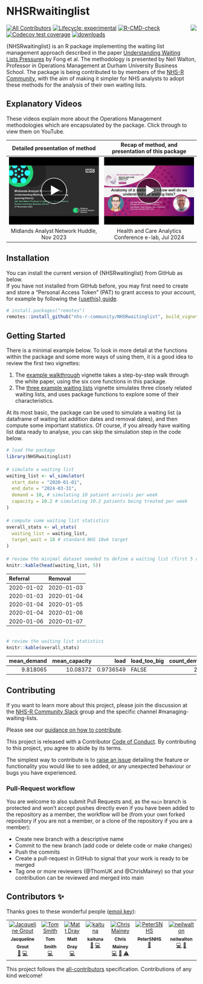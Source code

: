 
<!-- README.md is generated from README.Rmd. Please edit that file -->

# NHSRwaitinglist

<a alt="NHS-R Community's logo" href='https://nhsrcommunity.com/'><img src='https://nhs-r-community.github.io/assets/logo/nhsr-logo.png' align="right" height="80" /></a>

<!-- badges: start -->

[![All
Contributors](https://img.shields.io/badge/all_contributors-7-orange.svg?style=flat-square)](#contributors-)
[![Lifecycle:
experimental](https://img.shields.io/badge/lifecycle-experimental-orange.svg)](https://lifecycle.r-lib.org/articles/stages.html#experimental)
[![R-CMD-check](https://github.com/nhs-r-community/NHSRwaitinglist/actions/workflows/R-CMD-check.yaml/badge.svg)](https://github.com/nhs-r-community/NHSRwaitinglist/actions/workflows/R-CMD-check.yaml)
[![Codecov test
coverage](https://codecov.io/gh/nhs-r-community/NHSRwaitinglist/branch/main/graph/badge.svg)](https://app.codecov.io/gh/nhs-r-community/NHSRwaitinglist?branch=main)
[![downloads](https://cranlogs.r-pkg.org/badges/grand-total/NHSRwaitinglist)](https://cran.r-project.org/package=NHSRwaitinglist)
<!-- badges: end -->

{NHSRwaitinglist} is an R package implementing the waiting list
management approach described in the paper [Understanding Waiting Lists
Pressures](https://www.medrxiv.org/content/10.1101/2022.08.23.22279117v1)
by Fong et al. The methodology is presented by Neil Walton, Professor in
Operations Management at Durham University Business School. The package
is being contributed to by members of the [NHS-R
Community](https://nhsrcommunity.com/), with the aim of making it
simpler for NHS analysts to adopt these methods for the analysis of
their own waiting lists.

## Explanatory Videos

These videos explain more about the Operations Management methodologies
which are encapsulated by the package. Click through to view them on
YouTube.

| Detailed presentation of method | Recap of method, and presentation of this package |
|:--:|:--:|
| [![Thumbnail for link to MAN huddle video](man/figures/NHSRwaitinglist_MAN_huddle_thumbnail.jpg)](https://www.youtube.com/watch?v=NWthhW5Fgls) | [![Thumbnail for link to Health and Care Analytics Conference E-lab video](man/figures/NHSRwaitinglist_HACA_elab_thumbnail.jpg)](https://www.youtube.com/watch?v=3peqTEl_ZAQ) |
| Midlands Analyst Network Huddle, Nov 2023 | Health and Care Analytics Conference e-lab, Jul 2024 |

## Installation

You can install the current version of {NHSRwaitinglist} from GitHub as
below.  
If you have not installed from GitHub before, you may first need to
create and store a “Personal Access Token” (PAT) to grant access to your
account, for example by following the [{usethis}
guide](https://usethis.r-lib.org/articles/git-credentials.html#get-a-personal-access-token-pat).

``` r
# install.packages("remotes")
remotes::install_github("nhs-r-community/NHSRwaitinglist", build_vignettes = TRUE)
```

## Getting Started

There is a minimal example below. To look in more detail at the
functions within the package and some more ways of using them, it is a
good idea to review the first two vignettes:

1.  The [example
    walkthrough](https://nhs-r-community.github.io/NHSRwaitinglist/articles/example_walkthrough.html)
    vignette takes a step-by-step walk through the white paper, using
    the six core functions in this package.  
2.  The [three example waiting
    lists](https://nhs-r-community.github.io/NHSRwaitinglist/articles/three_example_waiting_lists.html)
    vignette simulates three closely related waiting lists, and uses
    package functions to explore some of their characteristics.

At its most basic, the package can be used to simulate a waiting list (a
dataframe of waiting list addition dates and removal dates), and then
compute some important statistics. Of course, if you already have
waiting list data ready to analyse, you can skip the simulation step in
the code below.

``` r
# load the package
library(NHSRwaitinglist)

# simulate a waiting list
waiting_list <- wl_simulator(
  start_date = "2020-01-01",
  end_date = "2024-03-31",
  demand = 10, # simulating 10 patient arrivals per week
  capacity = 10.2 # simulating 10.2 patients being treated per week
)

# compute some waiting list statistics
overall_stats <- wl_stats(
  waiting_list = waiting_list,
  target_wait = 18 # standard NHS 18wk target
)

# review the minimal dataset needed to define a waiting list (first 5 rows only)
knitr::kable(head(waiting_list, 5))
```

| Referral   | Removal    |
|:-----------|:-----------|
| 2020-01-02 | 2020-01-03 |
| 2020-01-03 | 2020-01-04 |
| 2020-01-04 | 2020-01-05 |
| 2020-01-04 | 2020-01-06 |
| 2020-01-06 | 2020-01-07 |

``` r

# review the waiting list statistics
knitr::kable(overall_stats)
```

| mean_demand | mean_capacity | load | load_too_big | count_demand | queue_size | target_queue_size | queue_too_big | mean_wait | cv_arrival | cv_removal | target_capacity | relief_capacity | pressure |
|---:|---:|---:|:---|---:|---:|---:|:---|---:|---:|---:|---:|:---|---:|
| 9.818065 | 10.08372 | 0.9736549 | FALSE | 2174 | 5 | 44.18129 | FALSE | 1.8 | 1.131775 | 0.7003787 | 10.01489 | NA | 0.2 |

## Contributing

If you want to learn more about this project, please join the discussion
at the [NHS-R Community
Slack](https://nhsrway.nhsrcommunity.com/community-handbook.html#slack)
group and the specific channel \#managing-waiting-lists.

Please see our [guidance on how to
contribute](https://tools.nhsrcommunity.com/contribution.html).

This project is released with a Contributor [Code of
Conduct](https://github.com/nhs-r-community/NHSRwaitinglist/blob/main/CODE_OF_CONDUCT.md).
By contributing to this project, you agree to abide by its terms.

The simplest way to contribute is to [raise an
issue](https://github.com/nhs-r-community/NHSRwaitinglist/issues)
detailing the feature or functionality you would like to see added, or
any unexpected behaviour or bugs you have experienced.

### Pull-Request workflow

You are welcome to also submit Pull Requests and, as the `main` branch
is protected and won’t accept pushes directly even if you have been
added to the repository as a member, the workflow will be (from your own
forked repository if you are not a member, or a clone of the repository
if you are a member):

- Create new branch with a descriptive name
- Commit to the new branch (add code or delete code or make changes)
- Push the commits
- Create a pull-request in GitHub to signal that your work is ready to
  be merged
- Tag one or more reviewers (@ThomUK and @ChrisMainey) so that your
  contribution can be reviewed and merged into main

## Contributors ✨

Thanks goes to these wonderful people ([emoji
key](https://allcontributors.org/docs/en/emoji-key)):

<!-- ALL-CONTRIBUTORS-LIST:START - Do not remove or modify this section -->
<!-- prettier-ignore-start -->
<!-- markdownlint-disable -->
<table>
<tbody>
<tr>
<td align="center" valign="top" width="14.28%">
<a href="https://github.com/jacgrout"><img src="https://avatars.githubusercontent.com/u/103451105?v=4?s=100" width="100px;" alt="Jacqueline Grout"/><br /><sub><b>Jacqueline
Grout</b></sub></a><br /><a href="#ideas-jacgrout" title="Ideas, Planning, & Feedback">🤔</a>
<a href="https://github.com/nhs-r-community/NHSRwaitinglist/commits?author=jacgrout" title="Code">💻</a>
</td>
<td align="center" valign="top" width="14.28%">
<a href="https://github.com/ThomUK"><img src="https://avatars.githubusercontent.com/u/10871342?v=4?s=100" width="100px;" alt="Tom Smith"/><br /><sub><b>Tom
Smith</b></sub></a><br /><a href="https://github.com/nhs-r-community/NHSRwaitinglist/commits?author=ThomUK" title="Code">💻</a>
</td>
<td align="center" valign="top" width="14.28%">
<a href="https://www.matt-dray.com/"><img src="https://avatars.githubusercontent.com/u/18232097?v=4?s=100" width="100px;" alt="Matt Dray"/><br /><sub><b>Matt
Dray</b></sub></a><br /><a href="https://github.com/nhs-r-community/NHSRwaitinglist/commits?author=matt-dray" title="Code">💻</a>
</td>
<td align="center" valign="top" width="14.28%">
<a href="https://github.com/kaituna"><img src="https://avatars.githubusercontent.com/u/151142766?v=4?s=100" width="100px;" alt="kaituna"/><br /><sub><b>kaituna</b></sub></a><br /><a href="https://github.com/nhs-r-community/NHSRwaitinglist/commits?author=kaituna" title="Documentation">📖</a>
<a href="https://github.com/nhs-r-community/NHSRwaitinglist/commits?author=kaituna" title="Code">💻</a>
</td>
<td align="center" valign="top" width="14.28%">
<a href="https://github.com/chrismainey"><img src="https://avatars.githubusercontent.com/u/39626211?v=4?s=100" width="100px;" alt="Chris Mainey"/><br /><sub><b>Chris
Mainey</b></sub></a><br /><a href="https://github.com/nhs-r-community/NHSRwaitinglist/commits?author=chrismainey" title="Code">💻</a>
<a href="https://github.com/nhs-r-community/NHSRwaitinglist/commits?author=chrismainey" title="Documentation">📖</a>
<a href="https://github.com/nhs-r-community/NHSRwaitinglist/commits?author=chrismainey" title="Tests">⚠️</a>
</td>
<td align="center" valign="top" width="14.28%">
<a href="https://github.com/PeterSNHS"><img src="https://avatars.githubusercontent.com/u/67410797?v=4?s=100" width="100px;" alt="PeterSNHS"/><br /><sub><b>PeterSNHS</b></sub></a><br /><a href="https://github.com/nhs-r-community/NHSRwaitinglist/commits?author=PeterSNHS" title="Documentation">📖</a>
</td>
<td align="center" valign="top" width="14.28%">
<a href="https://github.com/neilwalton"><img src="https://avatars.githubusercontent.com/u/53338269?v=4?s=100" width="100px;" alt="neilwalton"/><br /><sub><b>neilwalton</b></sub></a><br /><a href="https://github.com/nhs-r-community/NHSRwaitinglist/commits?author=neilwalton" title="Code">💻</a>
<a href="https://github.com/nhs-r-community/NHSRwaitinglist/commits?author=neilwalton" title="Documentation">📖</a>
</td>
</tr>
</tbody>
</table>
<!-- markdownlint-restore -->
<!-- prettier-ignore-end -->
<!-- ALL-CONTRIBUTORS-LIST:END -->

This project follows the
[all-contributors](https://github.com/all-contributors/all-contributors)
specification. Contributions of any kind welcome!
